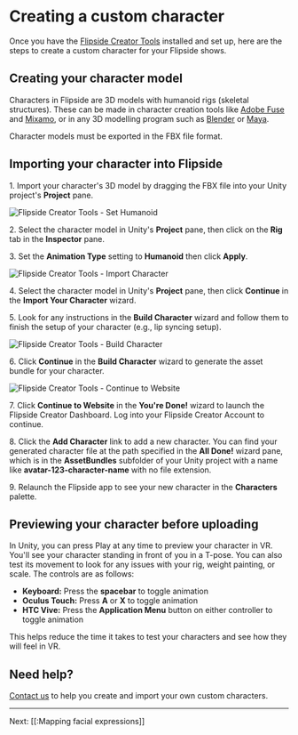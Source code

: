 # Creating a custom character

Once you have the [Flipside Creator Tools](/docs/2020.1/creator-tools) installed and set up,
here are the steps to create a custom character for your Flipside shows.

## Creating your character model

Characters in Flipside are 3D models with humanoid rigs (skeletal structures). These can
be made in character creation tools like [Adobe Fuse](http://www.adobe.com/ca/products/fuse.html)
and [Mixamo](https://www.mixamo.com/#/), or in any 3D modelling program such as
[Blender](https://www.blender.org/) or [Maya](https://www.autodesk.ca/en/products/maya/overview).

Character models must be exported in the FBX file format.

## Importing your character into Flipside

1\. Import your character's 3D model by dragging the FBX file into your Unity project's **Project** pane.

![Flipside Creator Tools - Set Humanoid](https://www.flipsidexr.com/files/docs/screenshots/1-set-humanoid.png)

2\. Select the character model in Unity's **Project** pane, then click on the **Rig** tab in the **Inspector** pane.

3\. Set the **Animation Type** setting to **Humanoid** then click **Apply**.

![Flipside Creator Tools - Import Character](https://www.flipsidexr.com/files/docs/screenshots/2-import-character.png)

4\. Select the character model in Unity's **Project** pane, then click **Continue** in the **Import Your Character** wizard.

5\. Look for any instructions in the **Build Character** wizard and follow them to finish the setup of your character (e.g., lip syncing setup).

![Flipside Creator Tools - Build Character](https://www.flipsidexr.com/files/docs/screenshots/3-build-character.png)

6\. Click **Continue** in the **Build Character** wizard to generate the asset bundle for your character.

![Flipside Creator Tools - Continue to Website](https://www.flipsidexr.com/files/docs/screenshots/4-continue-to-website.png)

7\. Click **Continue to Website** in the **You're Done!** wizard to launch the Flipside Creator Dashboard. Log into your Flipside Creator Account to continue.

8\. Click the **Add Character** link to add a new character. You can find your generated character file at the path specified in the **All Done!** wizard pane, which is in the __AssetBundles__ subfolder of your Unity project with a name like __avatar-123-character-name__ with no file extension.

9\. Relaunch the Flipside app to see your new character in the **Characters** palette.

## Previewing your character before uploading

In Unity, you can press Play at any time to preview your character in VR. You'll see your character standing in front of you in a T-pose. You can also test its movement to look for any issues with your rig, weight painting, or scale. The controls are as follows:

* **Keyboard:** Press the **spacebar** to toggle animation
* **Oculus Touch:** Press **A** or **X** to toggle animation
* **HTC Vive:** Press the **Application Menu** button on either controller to toggle animation

This helps reduce the time it takes to test your characters and see how they will feel in VR.

## Need help?

[Contact us](/contact) to help you create and import your own custom characters.

---

Next: [[:Mapping facial expressions]]

